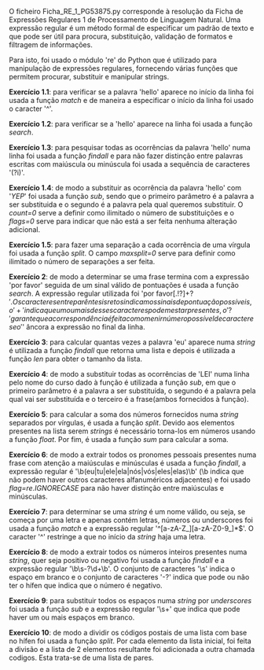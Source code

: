 O ficheiro Ficha_RE_1_PG53875.py corresponde à resolução da Ficha de Expressões Regulares 1 de Processamento de Linguagem Natural. Uma expressão regular é um método formal de especificar um padrão de texto e que pode ser útil para procura, substituição, validação de formatos e filtragem de informações.

Para isto, foi usado o módulo 're' do Python que é utilizado para manipulação de expressões regulares, fornecendo várias funções que permitem procurar, substituir e manipular strings.

**Exercício 1.1**: para verificar se a palavra 'hello' aparece no início da linha foi usada a função *match* e de maneira a especificar o início da linha foi usado o caracter '^'.

**Exercício 1.2**: para verificar se a 'hello' aparece na linha foi usada a função *search*.

**Exercício 1.3**: para pesquisar todas as ocorrências da palavra 'hello' numa linha foi usada a função *findall* e para não fazer distinção entre palavras escritas com maiúscula ou minúscula foi usada a sequência de caracteres '(?i)'.

**Exercício 1.4**: de modo a substituir as ocorrência da palavra 'hello' com '*YEP*' foi usada a função *sub*, sendo que o primeiro parâmetro é a palavra a ser substituida e o segundo é a palavra pela qual queremos substituir. O *count=0* serve a definir como ilimitado o número de substituições e o *flags=0* serve para indicar que não está a ser feita nenhuma alteração adicional.

**Exercício 1.5**: para fazer uma separação a cada ocorrência de uma vírgula foi usada a função *split*. O campo *maxsplit=0* serve para definir como ilimitado o número de separações a ser feita.

**Exercício 2**: de modo a determinar se uma frase termina com a expressão 'por favor' seguida de um sinal válido de pontuações é usada a função *search*. A expressão regular utilizada foi 'por favor[.!?]+?$'. Os caracteres entre parêntesis retos indicam os sinais de pontuação possíveis, o '+' indica que um ou mais desses caracteres podem estar presentes, o '?' garante que a correspondência é feita com o menir número possível de caracteres e o '$' âncora a expressão no final da linha.

**Exercício 3**: para calcular quantas vezes a palavra 'eu' aparece numa *string* é utilizada a função *findall* que retorna uma lista e depois é utilizada a função *len* para obter o tamanho da lista.

**Exercício 4**: de modo a substituir todas as ocorrências de 'LEI' numa linha pelo nome do curso dado à função é utilizada a função *sub*, em que o primeiro parâmetro é a palavra a ser substituída, o segundo é a palavra pela qual vai ser substituída e o terceiro é a frase(ambos fornecidos à função).

**Exercício 5**: para calcular a soma dos números fornecidos numa *string* separados por vírgulas, é usada a função *split*. Devido aos elementos presentes na lista serem *strings* é necessário torna-los em números usando a função *float*. Por fim, é usada a função *sum* para calcular a soma.

**Exercício 6**: de modo a extrair todos os pronomes pessoais presentes numa frase com atenção a maiúsculas e minúsculas é usada a função *findall*, a expressão regular é '\b(eu|tu|ele|ela|nós|vós|eles|elas)\b' (\b indica que não podem haver outros caracteres alfanuméricos adjacentes) e foi usado *flag=re.IGNORECASE* para não haver distinção entre maiúsculas e minúsculas.

**Exercício 7**: para determinar se uma *string* é um nome válido, ou seja, se começa por uma letra e apenas contém letras, números ou underscores foi usada a função *match* e a expressão regular '^[a-zA-Z_][a-zA-Z0-9_]*$'. O caracter '^' restringe a que no início da *string* haja uma letra.

**Exercício 8**: de modo a extrair todos os números inteiros presentes numa *string*, quer seja positivo ou negativo foi usada a função *findall* e a expressão regular '\b\s-?\d+\b'. O conjunto de caracteres '\s' indica o espaço em branco e o conjunto de caracteres '-?' indica que pode ou não ter o hífen que indica que o número é negativo.

**Exercício 9**: para substituir todos os espaços numa *string* por *underscores* foi usada a função *sub* e a expressão regular '\s+' que indica que pode haver um ou mais espaços em branco.

**Exercício 10**: de modo a dividir os códigos postais de uma lista com base no hífen foi usada a função *split*. Por cada elemento da lista inicial, foi feita a divisão e a lista de 2 elementos resultante foi adicionada a outra chamada codigos. Esta trata-se de uma lista de pares.
